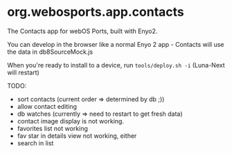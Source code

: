 org.webosports.app.contacts
===========================

The Contacts app for webOS Ports, built with Enyo2.

You can develop in the browser like a normal Enyo 2 app - Contacts
will use the data in db8SourceMock.js

When you're ready to install to a device, run `tools/deploy.sh -i`
(Luna-Next will restart)

TODO:
* sort contacts (current order => determined by db ;))
* allow contact editing
* db watches (currently => need to restart to get fresh data)
* contact image display is not working.
* favorites list not working
* fav star in details view not working, either
* search in list
